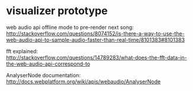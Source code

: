 # visualizer prototype

web audio api offline mode to pre-render next song:  
http://stackoverflow.com/questions/8074152/is-there-a-way-to-use-the-web-audio-api-to-sample-audio-faster-than-real-time/8101383#8101383  

fft explained:  
http://stackoverflow.com/questions/14789283/what-does-the-fft-data-in-the-web-audio-api-correspond-to  

AnalyserNode documentation:  
http://docs.webplatform.org/wiki/apis/webaudio/AnalyserNode  